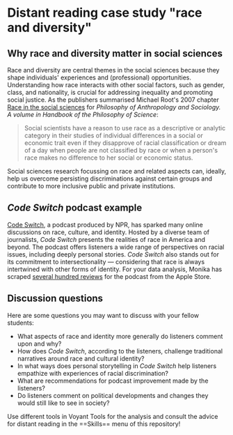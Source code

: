 # Distant reading case study "race and diversity"

## Why race and diversity matter in social sciences

Race and diversity are central themes in the social sciences because they shape individuals' experiences and (professional) opportunities. Understanding how race interacts with other social factors, such as gender, class, and nationality, is crucial for addressing inequality and promoting social justice.
As the publishers summarised Michael Root's 2007 chapter [Race in the social sciences](https://www.sciencedirect.com/science/article/abs/pii/B9780444515421500234) for *Philosophy of Anthropology and Sociology. A volume in Handbook of the Philosophy of Science*:

> Social scientists have a reason to use race as a descriptive or analytic category in their studies of individual differences in a social or economic trait even if they disapprove of racial classification or dream of a day when people are not classified by race or when a person's race makes no difference to her social or economic status.

Social sciences research focussing on race and related aspects can, ideally, help us overcome persisting discriminations against certain groups and contribute to more inclusive public and private institutions.

## *Code Switch* podcast example

[Code Switch](https://podcasts.apple.com/us/podcast/code-switch/id1112190608), a podcast produced by NPR, has sparked many online discussions on race, culture, and identity. Hosted by a diverse team of journalists, *Code Switch* presents the realities of race in America and beyond.
The podcast offers listeners a wide range of perspectives on racial issues, including deeply personal stories. *Code Switch* also stands out for its commitment to intersectionality — considering that race is always intertwined with other forms of identity.
For your data analysis, Monika has scraped [several hundred reviews](https://github.com/MonikaBarget/distant-reading/tree/main/data/Data_AppStore_Race_Diversity) for the podcast from the Apple Store.

## Discussion questions

Here are some questions you may want to discuss with your fellow students:

- What aspects of race and identity more generally do listeners comment upon and why?
- How does *Code Switch*, according to the listeners, challenge traditional narratives around race and cultural identity?
- In what ways does personal storytelling in *Code Switch* help listeners empathize with experiences of racial discrimination?
- What are recommendations for podcast improvement made by the listeners?
- Do listeners comment on political developments and changes they would still like to see in society?

Use different tools in Voyant Tools for the analysis and consult the advice for distant reading in the ==Skills== menu of this repository!
